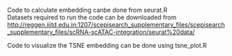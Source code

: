 Code to calculate embedding canbe done from seurat.R <br>
Datasets required to run the code can be downloaded from http://reggen.iiitd.edu.in:1207/scepisearch_supplementary_files/scepisearch_supplementary_files/scRNA-scATAC-integration/seurat%20data/ <br>

Code to visualize the TSNE embedding can be done using tsne_plot.R
